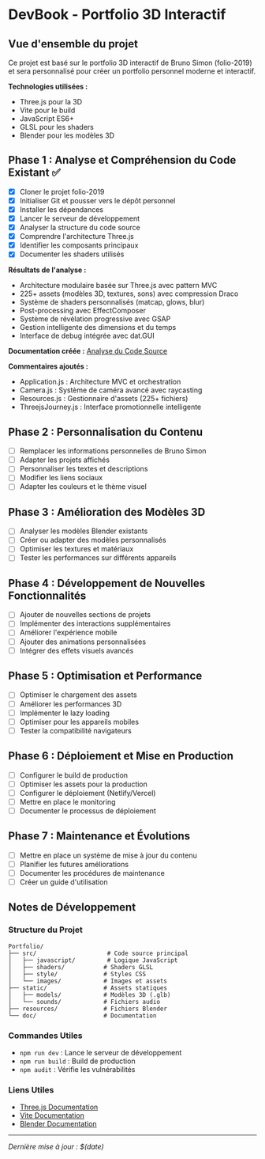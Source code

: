 # DevBook - Portfolio 3D Interactif

## Vue d'ensemble du projet

Ce projet est basé sur le portfolio 3D interactif de Bruno Simon (folio-2019) et sera personnalisé pour créer un portfolio personnel moderne et interactif.

**Technologies utilisées :**
- Three.js pour la 3D
- Vite pour le build
- JavaScript ES6+
- GLSL pour les shaders
- Blender pour les modèles 3D

## Phase 1 : Analyse et Compréhension du Code Existant ✅
- [x] Cloner le projet folio-2019
- [x] Initialiser Git et pousser vers le dépôt personnel
- [x] Installer les dépendances
- [x] Lancer le serveur de développement
- [x] Analyser la structure du code source
- [x] Comprendre l'architecture Three.js
- [x] Identifier les composants principaux
- [x] Documenter les shaders utilisés

**Résultats de l'analyse :**
- Architecture modulaire basée sur Three.js avec pattern MVC
- 225+ assets (modèles 3D, textures, sons) avec compression Draco
- Système de shaders personnalisés (matcap, glows, blur)
- Post-processing avec EffectComposer
- Système de révélation progressive avec GSAP
- Gestion intelligente des dimensions et du temps
- Interface de debug intégrée avec dat.GUI

**Documentation créée :** [Analyse du Code Source](analyse-code-source.md)

**Commentaires ajoutés :** 
- Application.js : Architecture MVC et orchestration
- Camera.js : Système de caméra avancé avec raycasting
- Resources.js : Gestionnaire d'assets (225+ fichiers)
- ThreejsJourney.js : Interface promotionnelle intelligente

## Phase 2 : Personnalisation du Contenu
- [ ] Remplacer les informations personnelles de Bruno Simon
- [ ] Adapter les projets affichés
- [ ] Personnaliser les textes et descriptions
- [ ] Modifier les liens sociaux
- [ ] Adapter les couleurs et le thème visuel

## Phase 3 : Amélioration des Modèles 3D
- [ ] Analyser les modèles Blender existants
- [ ] Créer ou adapter des modèles personnalisés
- [ ] Optimiser les textures et matériaux
- [ ] Tester les performances sur différents appareils

## Phase 4 : Développement de Nouvelles Fonctionnalités
- [ ] Ajouter de nouvelles sections de projets
- [ ] Implémenter des interactions supplémentaires
- [ ] Améliorer l'expérience mobile
- [ ] Ajouter des animations personnalisées
- [ ] Intégrer des effets visuels avancés

## Phase 5 : Optimisation et Performance
- [ ] Optimiser le chargement des assets
- [ ] Améliorer les performances 3D
- [ ] Implémenter le lazy loading
- [ ] Optimiser pour les appareils mobiles
- [ ] Tester la compatibilité navigateurs

## Phase 6 : Déploiement et Mise en Production
- [ ] Configurer le build de production
- [ ] Optimiser les assets pour la production
- [ ] Configurer le déploiement (Netlify/Vercel)
- [ ] Mettre en place le monitoring
- [ ] Documenter le processus de déploiement

## Phase 7 : Maintenance et Évolutions
- [ ] Mettre en place un système de mise à jour du contenu
- [ ] Planifier les futures améliorations
- [ ] Documenter les procédures de maintenance
- [ ] Créer un guide d'utilisation

## Notes de Développement

### Structure du Projet
```
Portfolio/
├── src/                    # Code source principal
│   ├── javascript/         # Logique JavaScript
│   ├── shaders/           # Shaders GLSL
│   ├── style/             # Styles CSS
│   └── images/            # Images et assets
├── static/                # Assets statiques
│   ├── models/            # Modèles 3D (.glb)
│   └── sounds/            # Fichiers audio
├── resources/             # Fichiers Blender
└── doc/                   # Documentation
```

### Commandes Utiles
- `npm run dev` : Lance le serveur de développement
- `npm run build` : Build de production
- `npm audit` : Vérifie les vulnérabilités

### Liens Utiles
- [Three.js Documentation](https://threejs.org/docs/)
- [Vite Documentation](https://vitejs.dev/)
- [Blender Documentation](https://docs.blender.org/)

---
*Dernière mise à jour : $(date)*
